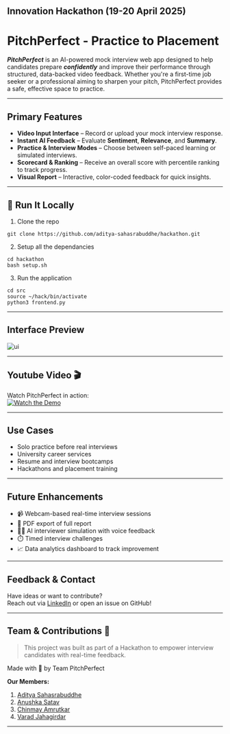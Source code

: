 ## Innovation Hackathon  (19-20 April 2025)

# PitchPerfect - Practice to Placement

**_PitchPerfect_** is an AI-powered mock interview web app designed to help candidates prepare **_confidently_** and improve their performance through structured, data-backed video feedback. 
Whether you're a first-time job seeker or a professional aiming to sharpen your pitch, PitchPerfect provides a safe, effective space to practice.

---

## Primary Features

- **Video Input Interface** – Record or upload your mock interview response.
- **Instant AI Feedback** – Evaluate **Sentiment**, **Relevance**, and **Summary**.
- **Practice & Interview Modes** – Choose between self-paced learning or simulated interviews.
- **Scorecard & Ranking** – Receive an overall score with percentile ranking to track progress.
- **Visual Report** – Interactive, color-coded feedback for quick insights.

---
## 🧪 Run It Locally

1. Clone the repo

```
git clone https://github.com/aditya-sahasrabuddhe/hackathon.git
```

2. Setup all the dependancies

```
cd hackathon
bash setup.sh
```

3. Run the application

```
cd src
source ~/hack/bin/activate
python3 frontend.py
```
---

## Interface Preview

![ui](https://github.com/user-attachments/assets/7697eb74-2029-4a4f-b241-122347e55acb)

---
## Youtube Video 🎬

Watch PitchPerfect in action:  
[![Watch the Demo](https://img.youtube.com/vi/va2O2VBwE1o/0.jpg)](https://youtu.be/va2O2VBwE1o)

---

## Use Cases

- Solo practice before real interviews
- University career services
- Resume and interview bootcamps
- Hackathons and placement training


---

## Future Enhancements

- 📹 Webcam-based real-time interview sessions
- 📄 PDF export of full report
- 🧑‍⚖️ AI interviewer simulation with voice feedback
- ⏱️ Timed interview challenges
- 📈 Data analytics dashboard to track improvement

---

## Feedback & Contact

Have ideas or want to contribute?  
Reach out via [LinkedIn]([https://www.linkedin.com/in/yourprofile](https://www.linkedin.com/in/anushka-satav-g55555/)) or open an issue on GitHub!

---


## Team & Contributions 🤝 

> This project was built as part of a Hackathon to empower interview candidates with real-time feedback.

Made with 💙 by Team PitchPerfect

**Our Members:**

1. [Aditya Sahasrabuddhe](https://www.linkedin.com/in/adityabs2k/)
2. [Anushka Satav](https://www.linkedin.com/in/anushka-satav-g55555/)
3. [Chinmay Amrutkar](https://www.linkedin.com/in/chinmay-amrutkar-153375209/)
4. [Varad Jahagirdar](https://www.linkedin.com/in/varad-jahagirdar/)

---
